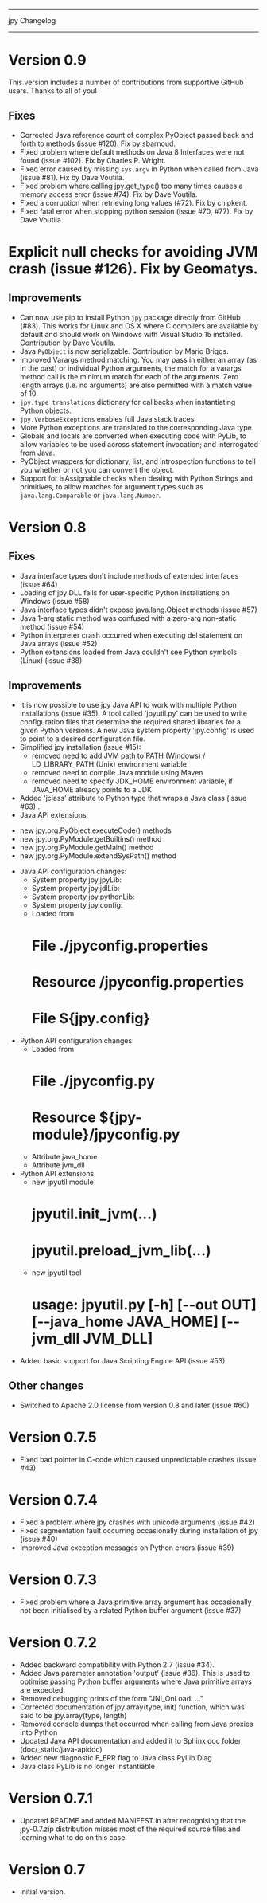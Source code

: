 *************
jpy Changelog
*************

Version 0.9
===========

This version includes a number of contributions from supportive GitHub users. Thanks to all of you!

Fixes
-----

* Corrected Java reference count of complex PyObject passed back and forth to methods (issue #120). Fix by sbarnoud.
* Fixed problem where default methods on Java 8 Interfaces were not found (issue #102). Fix by Charles P. Wright.
* Fixed error caused by missing `sys.argv` in Python when called from Java (issue #81). Fix by Dave Voutila.
* Fixed problem where calling jpy.get_type() too many times causes a memory access error (issue #74). Fix by Dave Voutila.
* Fixed a corruption when retrieving long values (#72). Fix by chipkent.
* Fixed fatal error when stopping python session (issue #70, #77). Fix by Dave Voutila.
# Explicit null checks for avoiding JVM crash (issue #126). Fix by Geomatys.

Improvements
------------

* Can now use pip to install Python `jpy` package directly from GitHub (#83).
  This works for Linux and OS X where C compilers are available by default
  and should work on Windows with Visual Studio 15 installed.
  Contribution by Dave Voutila.
* Java `PyObject` is now serializable. Contribution by Mario Briggs.
* Improved Varargs method matching.  You may pass in either an array (as in the
  past) or individual Python arguments, the match for a varargs method call is
  the minimum match for each of the arguments. Zero length arrays (i.e. no
  arguments) are also permitted with a match value of 10.
* `jpy.type_translations` dictionary for callbacks when instantiating Python objects.
* `jpy.VerboseExceptions` enables full Java stack traces.
* More Python exceptions are translated to the corresponding Java type.
* Globals and locals are converted when executing code with PyLib, to allow variables to be
  used across statement invocation; and interrogated from Java.
* PyObject wrappers for dictionary, list, and introspection functions to tell
  you whether or not you can convert the object.
* Support for isAssignable checks when dealing with Python Strings and primitives, to allow
  matches for argument types such as `java.lang.Comparable` or `java.lang.Number`.

Version 0.8
===========

Fixes
-----

* Java interface types don't include methods of extended interfaces (issue #64)
* Loading of jpy DLL fails for user-specific Python installations on Windows (issue #58)
* Java interface types didn't expose java.lang.Object methods (issue #57)
* Java 1-arg static method was confused with a zero-arg non-static method (issue #54)
* Python interpreter crash occurred when executing del statement on Java arrays (issue #52)
* Python extensions loaded from Java couldn't see Python symbols (Linux) (issue #38)

Improvements
------------

* It is now possible to use jpy Java API to work with multiple Python installations (issue #35).
  A tool called 'jpyutil.py' can be used to write configuration files that determine the required shared libraries
  for a given Python versions.
  A new Java system property 'jpy.config' is used to point to a desired configuration file.
* Simplified jpy installation (issue #15):
  - removed need to add JVM path to PATH (Windows) / LD_LIBRARY_PATH (Unix) environment variable
  - removed need to compile Java module using Maven
  - removed need to specify JDK_HOME environment variable, if JAVA_HOME already points to a JDK
 * Added 'jclass' attribute to Python type that wraps a Java class (issue #63) .
 * Java API extensions
  - new jpy.org.PyObject.executeCode() methods
  - new jpy.org.PyModule.getBuiltins() method
  - new jpy.org.PyModule.getMain() method
  - new jpy.org.PyModule.extendSysPath() method
* Java API configuration changes:
  - System property jpy.jpyLib:
  - System property jpy.jdlLib:
  - System property jpy.pythonLib:
  - System property jpy.config:
  - Loaded from
    # File ./jpyconfig.properties
    # Resource /jpyconfig.properties
    # File ${jpy.config}
* Python API configuration changes:
  - Loaded from
    # File ./jpyconfig.py
    # Resource ${jpy-module}/jpyconfig.py
  - Attribute java_home
  - Attribute jvm_dll
* Python API extensions
  - new jpyutil module
    # jpyutil.init_jvm(...)
    # jpyutil.preload_jvm_lib(...)
  - new jpyutil tool
    # usage: jpyutil.py [-h] [--out OUT] [--java_home JAVA_HOME] [--jvm_dll JVM_DLL]
* Added basic support for Java Scripting Engine API (issue #53)

Other changes
-------------
* Switched to Apache 2.0 license from version 0.8 and later (issue #60)


Version 0.7.5
=============

* Fixed bad pointer in C-code which caused unpredictable crashes (issue #43)


Version 0.7.4
=============

* Fixed a problem where jpy crashes with unicode arguments (issue #42)
* Fixed segmentation fault occurring occasionally during installation of jpy (issue #40)
* Improved Java exception messages on Python errors (issue #39)


Version 0.7.3
=============

* Fixed problem where a Java primitive array argument has occasionally not been initialised by a
  related Python buffer argument (issue #37)


Version 0.7.2
=============

* Added backward compatibility with Python 2.7 (issue #34).
* Added Java parameter annotation 'output' (issue #36).
  This is used to optimise passing Python buffer arguments where Java primitive arrays are expected.
* Removed debugging prints of the form "JNI_OnLoad: ..."
* Corrected documentation of jpy.array(type, init) function, which was said to be jpy.array(type, length)
* Removed console dumps that occurred when calling from Java proxies into Python
* Updated Java API documentation and added it to Sphinx doc folder (doc/_static/java-apidoc)
* Added new diagnostic F_ERR flag to Java class PyLib.Diag
* Java class PyLib is no longer instantiable


Version 0.7.1
=============

* Updated README and added MANIFEST.in after recognising that the jpy-0.7.zip distribution misses most of the
  required source files and learning what to do on this case.


Version 0.7
===========

* Initial version.

